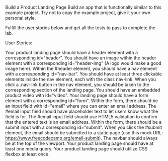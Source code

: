 Build a Product Landing Page
Build an app that is functionally similar to this example project. Try not to copy the example project, give it your own personal style.

Fulfill the user stories below and get all the tests to pass to complete the lab.

User Stories:

Your product landing page should have a header element with a corresponding id="header".
You should have an image within the header element with a corresponding id="header-img" (A logo would make a good image here).
Within the #header element, you should have a nav element with a corresponding id="nav-bar".
You should have at least three clickable elements inside the nav element, each with the class nav-link.
When you click a .nav-link button in the nav element, you should be taken to the corresponding section of the landing page.
You should have an embedded product video with id="video".
Your landing page should have a form element with a corresponding id="form".
Within the form, there should be an input field with id="email" where you can enter an email address.
The #email input field should have placeholder text to let users know what the field is for.
The #email input field should use HTML5 validation to confirm that the entered text is an email address.
Within the form, there should be a submit input with a corresponding id="submit".
When you click the #submit element, the email should be submitted to a static page (use this mock URL: https://www.freecodecamp.org/email-submit).
The navbar should always be at the top of the viewport.
Your product landing page should have at least one media query.
Your product landing page should utilize CSS flexbox at least once.